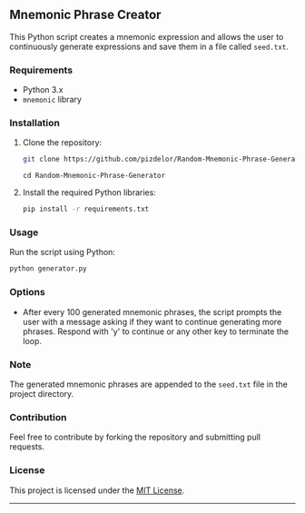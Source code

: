 
## Mnemonic Phrase Creator

This Python script creates a mnemonic expression and allows the user to continuously generate expressions and save them in a file called `seed.txt`.
### Requirements

- Python 3.x
- `mnemonic` library

### Installation

1. Clone the repository:

   ```bash
   git clone https://github.com/pizdelor/Random-Mnemonic-Phrase-Generator.git
   ```
   ```
   cd Random-Mnemonic-Phrase-Generator
   ```

2. Install the required Python libraries:

   ```bash
   pip install -r requirements.txt
   ```

### Usage

Run the script using Python:

```bash
python generator.py
```

### Options

- After every 100 generated mnemonic phrases, the script prompts the user with a message asking if they want to continue generating more phrases. Respond with 'y' to continue or any other key to terminate the loop.

### Note

The generated mnemonic phrases are appended to the `seed.txt` file in the project directory.

### Contribution

Feel free to contribute by forking the repository and submitting pull requests.

### License

This project is licensed under the [MIT License](LICENSE).

---
